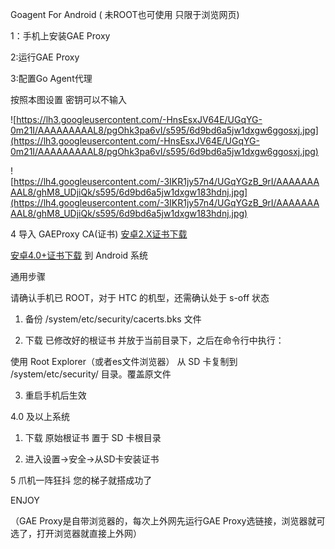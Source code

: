 Goagent For Android     ( 未ROOT也可使用 只限于浏览网页)

1：手机上安装GAE Proxy

2:运行GAE Proxy

3:配置Go Agent代理

按照本图设置 密钥可以不输入

![https://lh3.googleusercontent.com/-HnsEsxJV64E/UGqYG-0m21I/AAAAAAAAAL8/pgOhk3pa6vI/s595/6d9bd6a5jw1dxgw6ggosxj.jpg](https://lh3.googleusercontent.com/-HnsEsxJV64E/UGqYG-0m21I/AAAAAAAAAL8/pgOhk3pa6vI/s595/6d9bd6a5jw1dxgw6ggosxj.jpg)

![https://lh4.googleusercontent.com/-3IKR1jy57n4/UGqYGzB_9rI/AAAAAAAAAL8/ghM8_UDjiQk/s595/6d9bd6a5jw1dxgw183hdnj.jpg](https://lh4.googleusercontent.com/-3IKR1jy57n4/UGqYGzB_9rI/AAAAAAAAAL8/ghM8_UDjiQk/s595/6d9bd6a5jw1dxgw183hdnj.jpg)

4 导入 GAEProxy CA(证书) [安卓2.X证书下载](http://code.google.com/p/smartladder/downloads/detail?name=cacerts.bks&can=2&q=#makechanges)

[安卓4.0+证书下载](http://code.google.com/p/smartladder/downloads/detail?name=CA.crt&can=2&q=#makechanges)
到 Android 系统

通用步骤

请确认手机已 ROOT，对于 HTC 的机型，还需确认处于 s-off 状态

1. 备份 /system/etc/security/cacerts.bks 文件

2. 下载 已修改好的根证书 并放于当前目录下，之后在命令行中执行：

使用 Root Explorer（或者es文件浏览器） 从 SD 卡复制到 /system/etc/security/ 目录。覆盖原文件

3. 重启手机后生效

4.0 及以上系统

1. 下载 原始根证书 置于 SD 卡根目录

2. 进入设置->安全->从SD卡安装证书


5  爪机一阵狂抖 您的梯子就搭成功了

ENJOY

（GAE Proxy是自带浏览器的，每次上外网先运行GAE Proxy选链接，浏览器就可选了，打开浏览器就直接上外网）